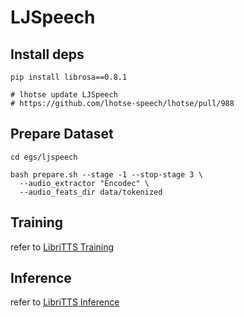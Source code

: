 # LJSpeech

## Install deps
```
pip install librosa==0.8.1

# lhotse update LJSpeech
# https://github.com/lhotse-speech/lhotse/pull/988
```

## Prepare Dataset
```
cd egs/ljspeech

bash prepare.sh --stage -1 --stop-stage 3 \
  --audio_extractor "Encodec" \
  --audio_feats_dir data/tokenized
```


## Training
refer to [LibriTTS Training](../libritts/README.md#Training)


## Inference
refer to [LibriTTS Inference](../libritts/README.md#Inference)
